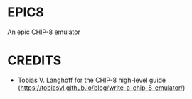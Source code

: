 # EPIC8
An epic CHIP-8 emulator

# CREDITS
- Tobias V. Langhoff for the CHIP-8 high-level guide (https://tobiasvl.github.io/blog/write-a-chip-8-emulator/)
